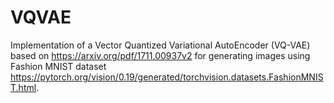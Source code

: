 # VQVAE

Implementation of a Vector Quantized Variational AutoEncoder (VQ-VAE) based on https://arxiv.org/pdf/1711.00937v2 for generating images using Fashion MNIST dataset https://pytorch.org/vision/0.19/generated/torchvision.datasets.FashionMNIST.html.

